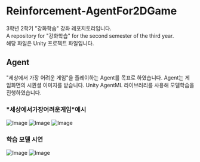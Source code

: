 # Reinforcement-AgentFor2DGame

3학년 2학기 "강화학습" 강좌 레포지토리입니다.  
A repository for "강화학습" for the second semester of the third year.  
해당 파일은 Unity 프로젝트 파일입니다.

## Agent
"세상에서 가장 어려운 게임"을 플레이하는 Agent를 목표로 하였습니다. 
Agent는 게임화면의 시퀀셜 이미지를 받습니다.
Unity AgentML 라이브러리를 사용해 모델학습을 진행하였습니다.

### **"세상에서가장어려운게임"예시**
![Image](https://github.com/user-attachments/assets/67122976-9048-49d8-8202-8f66daa4950a)
![Image](https://github.com/user-attachments/assets/7f529c34-27ac-426d-affc-e202c3569428)
![Image](https://github.com/user-attachments/assets/fdf3261b-012f-4b3a-9cf6-8fbf35bdcfb8)
### **학습 모델 시연**
![Image](https://github.com/user-attachments/assets/ccbbaa47-09b6-4420-b8b8-2300bd0d8e28)
![Image](https://github.com/user-attachments/assets/b9c624aa-a2ed-4605-8fb3-61e1370b258b)
